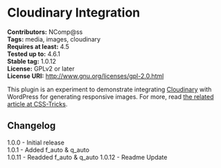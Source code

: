 # Cloudinary Integration #
**Contributors:** NComp@ss  
**Tags:** media, images, cloudinary   
**Requires at least:** 4.5  
**Tested up to:** 4.6.1  
**Stable tag:** 1.0.12  
**License:** GPLv2 or later  
**License URI:** http://www.gnu.org/licenses/gpl-2.0.html  

This plugin is an experiment to demonstrate integrating <a href="http://cloudinary.com/">Cloudinary</a> with WordPress for generating responsive images. For more, read <a href="https://css-tricks.com/responsive-images-wordpress-cloudinary-part-1/">the related article at CSS-Tricks</a>.

## Changelog ##

 1.0.0 - Initial release  
 1.0.1 - Added f_auto & q_auto  
 1.0.11 - Readded f_auto & q_auto
 1.0.12 - Readme Update
